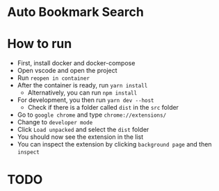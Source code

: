 # Auto Bookmark Search

# How to run
- First, install docker and docker-compose
- Open vscode and open the project
- Run `reopen in container`
- After the container is ready, run `yarn install`
  - Alternatively, you can run `npm install`
- For development, you then run `yarn dev --host`
  - Check if there is a folder called `dist` in the `src` folder
- Go to `google chrome` and type `chrome://extensions/`
- Change to `developer mode`
- Click `Load unpacked` and select the `dist` folder
- You should now see the extension in the list
- You can inspect the extension by clicking `background page` and then `inspect`


# TODO


